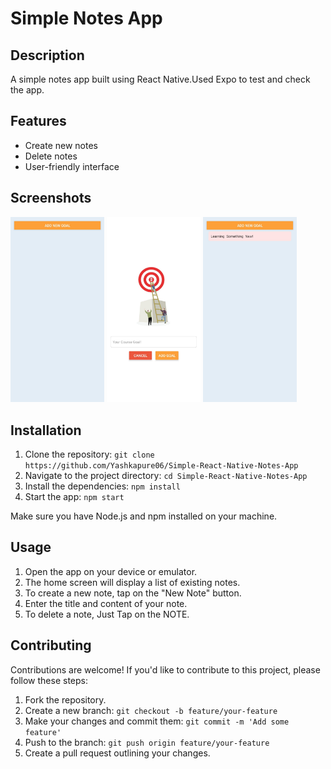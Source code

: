 # Simple Notes App


## Description

A simple notes app built using React Native.Used Expo to test and check the app.

## Features

- Create new notes
- Delete notes
- User-friendly interface

## Screenshots

<!-- Add a few screenshots of your app to showcase its UI -->
<img src="./assets/images/1.jpg" alt="Screenshot 1" width="150"/>
<img src="./assets/images/2.jpg" alt="Screenshot 2" width="150"/>
<img src="./assets/images/3.jpg" alt="Screenshot 3" width="150"/>

## Installation

1. Clone the repository: `git clone https://github.com/Yashkapure06/Simple-React-Native-Notes-App`
2. Navigate to the project directory: `cd Simple-React-Native-Notes-App`
3. Install the dependencies: `npm install`
4. Start the app: `npm start`

Make sure you have Node.js and npm installed on your machine.

## Usage

1. Open the app on your device or emulator.
2. The home screen will display a list of existing notes.
3. To create a new note, tap on the "New Note" button.
4. Enter the title and content of your note.
5. To delete a note, Just Tap on the NOTE.

## Contributing

Contributions are welcome! If you'd like to contribute to this project, please follow these steps:

1. Fork the repository.
2. Create a new branch: `git checkout -b feature/your-feature`
3. Make your changes and commit them: `git commit -m 'Add some feature'`
4. Push to the branch: `git push origin feature/your-feature`
5. Create a pull request outlining your changes.
